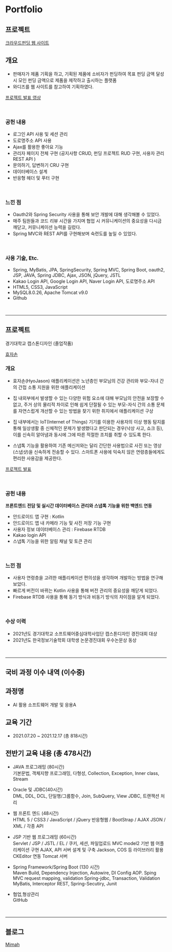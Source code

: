 # Portfolio

## 프로젝트
[크라우드펀딩 웹 사이트](https://github.com/MJKim99/WithUs.git)

## 개요
- 판매자가 제품 기획을 하고, 기획된 제품에 소비자가 펀딩하여 목표 펀딩 금액 달성 시 모인 펀딩 금액으로 제품을 제작하고 출시하는 플랫폼
- 와디즈를 웹 사이트를 참고하여 기획하였다.

[프로젝트 발표 영상](https://www.youtube.com/watch?v=nrJnLfMdHFo&list=PLedGoSru794850VQuzA4qUV1j_cN71WTe)

<br>

### 공헌 내용
- 로그인 API 사용 및 세션 관리
- 도로명주소 API 사용
- Ajax를 활용한 좋아요 기능
- 관리자 페이지 전체 구현 (공지사항 CRUD, 펀딩 프로젝트 RUD 구현, 사용자 관리 REST API )
- 문의하기, 답변하기 CRU 구현
- 데이터베이스 설계
- 반응형 헤더 및 푸터 구현

<br>

### 느낀 점
- Oauth2와 Spring Security 사용을 통해 보안 개발에 대해 생각해볼 수 있었다.
- 매주 팀원들과 코드 리뷰 시간을 가지며 협업 시 커뮤니케이션의 중요성을 다시금 깨닫고, 커뮤니케이션 능력을 길렀다.
- Spring MVC와 REST API를 구현해보며 숙련도를 높일 수 있었다.

<br>

### 사용 기술, Etc.
- Spring, MyBatis, JPA, SpringSecurity, Spring MVC, Spring Boot, oauth2, JSP, JAVA, Spring JDBC, Ajax, JSON, jQuery, JSTL
- Kakao Login API, Google Login API, Naver Login API, 도로명주소 API
- HTML5, CSS3, JavaScript
- MySQL8.0.26, Apache Tomcat v9.0
- Github

<br>

---

## 프로젝트
경기대학교 캡스톤디자인 (졸업작품)

[효자손](https://github.com/Capstone-Muyaho)

### 개요
- 효자손(HyoJason) 애플리케이션은 노년층인 부모님의 건강 관리와 부모-자녀 간의 간접 소통 지원을 위한 애플리케이션

- 집 내외부에서 발생할 수 있는 다양한 위험 요소에 대해 부모님의 안전을 보장할 수 없고, 주거 상의 물리적 차이로 인해 쉽게 단절될 수 있는 부모-자식 간의 소통 문제를 자연스럽게 개선할 수 있는 방법을 찾기 위한 취지에서 애플리케이션 구상

- 집 내부에서는 IoT(Internet of Things) 기기를 이용한 사용자의 이상 행동 탐지를 통해 일상생활 중 신체적인 문제가 발생했다고 판단되는 경우(낙상 사고, 쇼크 등), 이를 신속히 알아냄과 동시에 그에 따른 적절한 조치를 취할 수 있도록 한다.

- 스냅톡 기능을 활용하여 기존 메신저와는 달리 간단한 사용법으로 사진 또는 영상(스냅샷)을 신속하게 전송할 수 있다. 스마트폰 사용에 익숙치 않은 연령층들에게도 편리한 사용감을 제공한다.

[프로젝트 발표 ](https://github.com/MJKim99/Portfolio/blob/main/%5B%EB%AC%B4%EC%95%BC%ED%98%B8%5D%20%ED%9A%A8%EC%9E%90%EC%86%90%20%EB%B0%9C%ED%91%9C.pdf)

<br>

### 공헌 내용
**프론트엔드 전담 및 실시간 데이터베이스 관리와 스냅톡 기능을 위한 백엔드 연동**
- 안드로이드 앱 구현 : Kotlin
- 안드로이드 앱 내 카메라 기능 및 사진 저장 기능 구현
- 사용자 정보 데이터베이스 관리 : Firebase RTDB
- Kakao login API 
- 스냅톡 기능을 위한 알림 채널 및 토큰 관리

<br>

### 느낀 점
- 사용자 연령층을 고려한 애플리케이션 편의성을 생각하며 개발하는 방법을 연구해보았다.
- 빠르게 버전이 바뀌는 Kotlin 사용을 통해 버전 관리의 중요성을 깨닫게 되었다.
- Firebase RTDB 사용을 통해 동기 방식과 비동기 방식의 차이점을 알게 되었다.

<br>

### 수상 이력
- 2021년도 경기대학교 소프트웨어중심대학사업단 캡스톤디자인 경진대회 대상
- 2021년도 한국정보기술학회 대학생 논문경진대회 우수논문상 동상

<br>

---
## 국비 과정 이수 내역 (이수중)
## 과정명
- AI 활용 소프트웨어 개발 및 응용A

## 교육 기간
- 2021.07.20 ~ 2021.12.17 (총 818시간)

## 전반기 교육 내용 (총 478시간)
- JAVA 프로그래밍 (80시간)<br>
기본문법, 객체지향 프로그래밍, 다형성, Collection, Exception, Inner class, Stream

- Oracle 및 JDBC(40시간)<br>
DML, DDL, DCL, 단일행/그룹함수, Join, SubQuery, View
JDBC, 트랜잭션 처리

- 웹 프론트 엔드  (48시간)<br>
HTML 5 / CSS3 / JavaScript / jQuery
반응형웹 / BootStrap / AJAX
JSON / XML / 각종 API

- JSP 기반 웹 프로그래밍 (60시간)<br>
Servlet / JSP / JSTL / EL / 
쿠키, 세션, 파일업로드
MVC model2 기반 웹 어플리케이션 구현
AJAX, API 서버 설계 및 구축
Jackson, COS 등 라이브러리 활용
CKEditor 연동
Tomcat 서버

- Spring Framework/Spring Boot (130 시간)<br>
Maven Build,
Dependency Injection, Autowire, DI Config
AOP. Sping MVC
request mapping, validation
Spring-jdbc, Transaction, Validation
MyBatis, Interceptor
REST, Spring-Secutiry,
Junit

- 협업,형상관리<br>
GitHub


<br>

---
## 블로그
[Mimah](http://mimah.tistory.com/)
